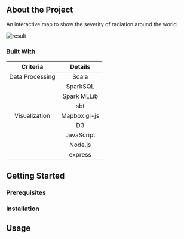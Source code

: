 
<!-- TABLE OF CONTENTS -->

## About the Project
An interactive map to show the severity of radiation around the world.

![result](https://user-images.githubusercontent.com/45345735/61595900-d6fa9280-abca-11e9-9166-c05357a65ab9.gif)


### Built With
|     **Criteria**    |    **Details**   |
|:---------------:|:------------:|
| Data Processing |     Scala    |
|                 |   SparkSQL   |
|                 |  Spark MLLib |
|                 |      sbt     |
|  Visualization  | Mapbox gl-js |
|                 |      D3      |
|                 |  JavaScript  |
|                 |    Node.js   |
|                 |    express   |

## Getting Started

### Prerequisites

### Installation

## Usage
